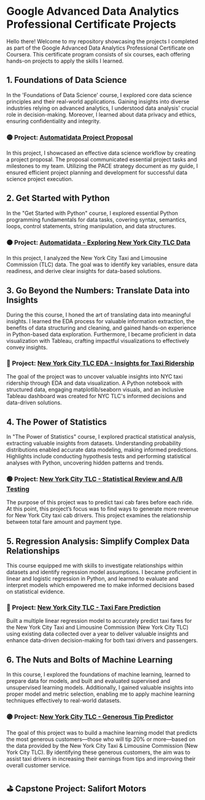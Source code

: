 # Google Advanced Data Analytics Professional Certificate Projects

Hello there! Welcome to my repository showcasing the projects I completed as part of the Google Advanced Data Analytics Professional Certificate on Coursera. This certificate program consists of six courses, each offering hands-on projects to apply the skills I learned.

## 1. Foundations of Data Science

In the 'Foundations of Data Science' course, I explored core data science principles and their real-world applications. Gaining insights into diverse industries relying on advanced analytics, I understood data analysis' crucial role in decision-making. Moreover, I learned about data privacy and ethics, ensuring confidentiality and integrity.

### 🟡  Project: [Automatidata Project Proposal](./Automatidata-Project-Proposal.pdf)
In this project, I showcased an effective data science workflow by creating a project proposal. The proposal communicated essential project tasks and milestones to my team. Utilizing the PACE strategy document as my guide, I ensured efficient project planning and development for successful data science project execution.

## 2. Get Started with Python

In the "Get Started with Python" course, I explored essential Python programming fundamentals for data tasks, covering syntax, semantics, loops, control statements, string manipulation, and data structures.

### 🟠  Project: [Automatidata - Exploring New York City TLC Data](./Automatidata_NYC_TLC)
In this project, I analyzed the New York City Taxi and Limousine Commission (TLC) data. The goal was to identify key variables, ensure data readiness, and derive clear insights for data-based solutions. 

## 3. Go Beyond the Numbers: Translate Data into Insights

During the this course, I honed the art of translating data into meaningful insights. I learned the EDA process for valuable information extraction, the benefits of data structuring and cleaning, and gained hands-on experience in Python-based data exploration. Furthermore, I became proficient in data visualization with Tableau, crafting impactful visualizations to effectively convey insights.

### 🔴  Project: [New York City TLC EDA - Insights for Taxi Ridership](./NYC_TLC_Data_Exploration_Project)

The goal of the project was to uncover valuable insights into NYC taxi ridership through EDA and data visualization. A Python notebook with structured data, engaging matplotlib/seaborn visuals, and an inclusive Tableau dashboard was created for NYC TLC's informed decisions and data-driven solutions.

## 4. The Power of Statistics

In "The Power of Statistics" course, I explored practical statistical analysis, extracting valuable insights from datasets. Understanding probability distributions enabled accurate data modeling, making informed predictions. Highlights include conducting hypothesis tests and performing statistical analyses with Python, uncovering hidden patterns and trends.

### 🟢  Project: [New York City TLC - Statistical Review and A/B Testing](./NYC_TLC_AB_Testing)

The purpose of this project was to predict taxi cab fares before each ride. At this point, this project’s focus was to find ways to generate more revenue for New York City taxi cab drivers. This project examines the relationship between total fare amount and payment type. 

## 5. Regression Analysis: Simplify Complex Data Relationships

This course equipped me with skills to investigate relationships within datasets and identify regression model assumptions.  I became proficient in linear and logistic regression in Python, and learned to evaluate and interpret models which empowered me to make informed decisions based on statistical evidence.

### 🔵 Project: [New York City TLC - Taxi Fare Prediction](./NYC_Taxi_Fare_Prediction)

Built a multiple linear regression model to accurately predict taxi fares for the New York City Taxi and Limousine Commission (New York City TLC) using existing data collected over a year to deliver valuable insights and enhance data-driven decision-making for both taxi drivers and passengers.


## 6. The Nuts and Bolts of Machine Learning

In this course, I explored the foundations of machine learning, learned to prepare data for models, and built and evaluated supervised and unsupervised learning models. Additionally, I gained valuable insights into proper model and metric selection, enabling me to apply machine learning techniques effectively to real-world datasets. 

### 🟣 Project: [New York City TLC - Generous Tip Predictor](./Generous_Tip_Predictor)

The goal of this project was to build a machine learning model that predicts the most generous customers—those who will tip 20% or more—based on the data provided by the New York City Taxi & Limousine Commission (New York City TLC). By identifying these generous customers, the aim was to assist taxi drivers in increasing their earnings from tips and improving their overall customer service.

## ⛳ Capstone Project: Salifort Motors




